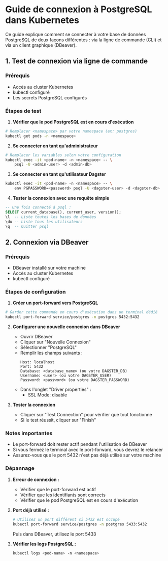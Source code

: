 # Guide de connexion à PostgreSQL dans Kubernetes

Ce guide explique comment se connecter à votre base de données PostgreSQL de deux façons différentes : via la ligne de commande (CLI) et via un client graphique (DBeaver).

## 1. Test de connexion via ligne de commande

### Prérequis
- Accès au cluster Kubernetes
- kubectl configuré
- Les secrets PostgreSQL configurés

### Étapes de test

1. **Vérifier que le pod PostgreSQL est en cours d'exécution**
```bash
# Remplacer <namespace> par votre namespace (ex: postgres)
kubectl get pods -n <namespace>
```

2. **Se connecter en tant qu'administrateur**
```bash
# Remplacer les variables selon votre configuration
kubectl exec -it <pod-name> -n <namespace> -- \
    psql -U <admin-user> -d <admin-db>

```

3. **Se connecter en tant qu'utilisateur Dagster**
```bash
kubectl exec -it <pod-name> -n <namespace> -- \
    env PGPASSWORD=<password> psql -U <dagster-user> -d <dagster-db>

```

4. **Tester la connexion avec une requête simple**
```sql
-- Une fois connecté à psql :
SELECT current_database(), current_user, version();
\l  -- Liste toutes les bases de données
\du -- Liste tous les utilisateurs
\q  -- Quitter psql
```

## 2. Connexion via DBeaver

### Prérequis
- DBeaver installé sur votre machine
- Accès au cluster Kubernetes
- kubectl configuré

### Étapes de configuration

1. **Créer un port-forward vers PostgreSQL**
```bash
# Garder cette commande en cours d'exécution dans un terminal dédié
kubectl port-forward service/postgres -n postgres 5432:5432
```

2. **Configurer une nouvelle connexion dans DBeaver**
   - Ouvrir DBeaver
   - Cliquer sur "Nouvelle Connexion"
   - Sélectionner "PostgreSQL"
   - Remplir les champs suivants :
     ```
     Host: localhost
     Port: 5432
     Database: <database_name> (ou votre DAGSTER_DB)
     Username: <user> (ou votre DAGSTER_USER)
     Password: <password> (ou votre DAGSTER_PASSWORD)
     ```
   - Dans l'onglet "Driver properties" :
     - SSL Mode: disable

3. **Tester la connexion**
   - Cliquer sur "Test Connection" pour vérifier que tout fonctionne
   - Si le test réussit, cliquer sur "Finish"

### Notes importantes
- Le port-forward doit rester actif pendant l'utilisation de DBeaver
- Si vous fermez le terminal avec le port-forward, vous devrez le relancer
- Assurez-vous que le port 5432 n'est pas déjà utilisé sur votre machine

### Dépannage
1. **Erreur de connexion :**
   - Vérifier que le port-forward est actif
   - Vérifier que les identifiants sont corrects
   - Vérifier que le pod PostgreSQL est en cours d'exécution

2. **Port déjà utilisé :**
   ```bash
   # Utilisez un port différent si 5432 est occupé
   kubectl port-forward service/postgres -n postgres 5433:5432
   ```
   Puis dans DBeaver, utilisez le port 5433

3. **Vérifier les logs PostgreSQL :**
   ```bash
   kubectl logs <pod-name> -n <namespace>
   ```
